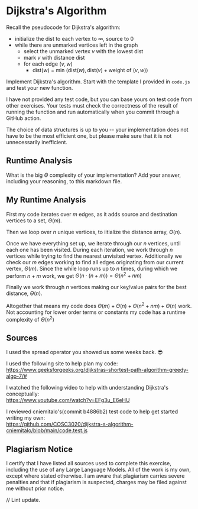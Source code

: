 # Dijkstra's Algorithm

Recall the pseudocode for Dijkstra's algorithm:
- initialize the dist to each vertex to $\infty$, source to 0
- while there are unmarked vertices left in the graph
    - select the unmarked vertex $v$ with the lowest dist
    - mark $v$ with distance dist
    - for each edge $(v,w)$
        - dist($w$) = min $\left(\textrm{dist}(w), \textrm{dist}(v) + \textrm{weight of }(v, w)\right)$

Implement Dijkstra's algorithm. Start with the template I provided in `code.js`
and test your new function.

I have not provided any test code, but you can base yours on test code from
other exercises. Your tests must check the correctness of the result of running
the function and run automatically when you commit through a GitHub action.

The choice of data structures is up to you -- your implementation does not have
to be the most efficient one, but please make sure that it is not unnecessarily
inefficient.

## Runtime Analysis

What is the big $\Theta$ complexity of your implementation? Add your
answer, including your reasoning, to this markdown file.

## My Runtime Analysis

First my code iterates over $m$ edges, as it adds source and destination vertices
to a set, $\Theta(m)$.  

Then we loop over $n$ unique vertices, to iitialize the distance array, $\Theta(n)$.  

Once we have everything set up, we iterate through our $n$ vertices, until each
one has been visited. During each iteration, we work through $n$ vertices while
trying to find the nearest unvisited vertex. Additionally we check our $m$ edges
working to find all edges originating from our current vertex, $\Theta(m)$. Since the
while loop runs up to $n$ times, during which we perform $n + m$ work, we get
$\Theta(n \cdot (n + m)) = \Theta(n^2 + nm)$  

Finally we work through $n$ vertices making our key/value pairs for the best
distance, $\Theta(n)$.  

Altogether that means my code does $\Theta(m) + \Theta(n) + \Theta(n^2 + nm) +
\Theta(n)$ work. Not accounting for lower order terms or constants my code has
a runtime complexity of $\Theta(n^2)$  

## Sources

I used the spread operator you showed us some weeks back. 😎  

I used the following site to help plan my code:  
https://www.geeksforgeeks.org/dijkstras-shortest-path-algorithm-greedy-algo-7/#  

I watched the following video to help with understanding Dijkstra's conceptually:  
https://www.youtube.com/watch?v=EFg3u_E6eHU  

I reviewed cniemitalo's(commit b4886b2) test code to help get started writing my own:  
https://github.com/COSC3020/dijkstra-s-algorithm-cniemitalo/blob/main/code.test.js  

## Plagiarism Notice

I certify that I have listed all sources used to complete this exercise, including the use of any Large Language Models. All of the work is my own, except where stated otherwise. I am aware that plagiarism carries severe penalties and that if plagiarism is suspected, charges may be filed against me without prior notice.

// Lint update.
